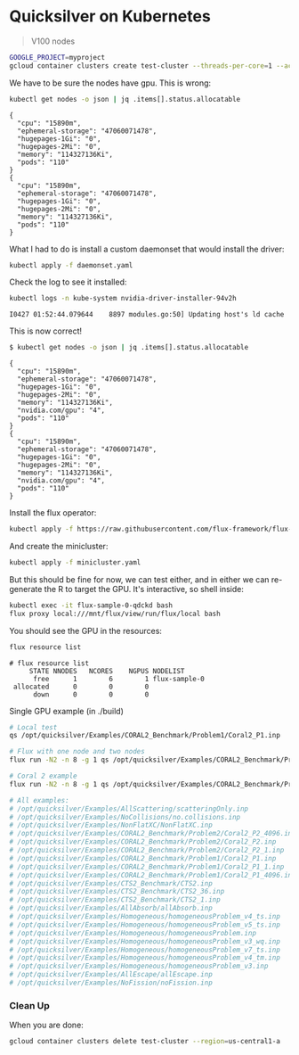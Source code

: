 # Quicksilver on Kubernetes

> V100 nodes

```bash
GOOGLE_PROJECT=myproject
gcloud container clusters create test-cluster --threads-per-core=1 --accelerator type=nvidia-tesla-v100,count=4 --num-nodes=2 --machine-type=n1-standard-32 --region=us-central1-a --project=${GOOGLE_PROJECT} 
```

We have to be sure the nodes have gpu. This is wrong:

```bash
kubectl get nodes -o json | jq .items[].status.allocatable
```
```console
{
  "cpu": "15890m",
  "ephemeral-storage": "47060071478",
  "hugepages-1Gi": "0",
  "hugepages-2Mi": "0",
  "memory": "114327136Ki",
  "pods": "110"
}
{
  "cpu": "15890m",
  "ephemeral-storage": "47060071478",
  "hugepages-1Gi": "0",
  "hugepages-2Mi": "0",
  "memory": "114327136Ki",
  "pods": "110"
}
```

What I had to do is install a custom daemonset that would install the driver:

```bash
kubectl apply -f daemonset.yaml
```

Check the log to see it installed:

```bash
kubectl logs -n kube-system nvidia-driver-installer-94v2h 
```
```console
I0427 01:52:44.079644    8897 modules.go:50] Updating host's ld cache
```

This is now correct!

```bash
$ kubectl get nodes -o json | jq .items[].status.allocatable
```
```console
{
  "cpu": "15890m",
  "ephemeral-storage": "47060071478",
  "hugepages-1Gi": "0",
  "hugepages-2Mi": "0",
  "memory": "114327136Ki",
  "nvidia.com/gpu": "4",
  "pods": "110"
}
{
  "cpu": "15890m",
  "ephemeral-storage": "47060071478",
  "hugepages-1Gi": "0",
  "hugepages-2Mi": "0",
  "memory": "114327136Ki",
  "nvidia.com/gpu": "4",
  "pods": "110"
}
```

Install the flux operator:

```bash
kubectl apply -f https://raw.githubusercontent.com/flux-framework/flux-operator/main/examples/dist/flux-operator.yaml
```

And create the minicluster:

```bash
kubectl apply -f minicluster.yaml
```

But this should be fine for now, we can test either, and in either we can re-generate the R to target the GPU. It's interactive, so shell inside:

```bash
kubectl exec -it flux-sample-0-qdckd bash
flux proxy local:///mnt/flux/view/run/flux/local bash
```

You should see the GPU in the resources:

```bash
flux resource list
```
```console
# flux resource list
     STATE NNODES   NCORES    NGPUS NODELIST
      free      1        6        1 flux-sample-0
 allocated      0        0        0 
      down      0        0        0 
```

Single GPU example (in ./build)

```bash
# Local test
qs /opt/quicksilver/Examples/CORAL2_Benchmark/Problem1/Coral2_P1.inp

# Flux with one node and two nodes
flux run -N2 -n 8 -g 1 qs /opt/quicksilver/Examples/CORAL2_Benchmark/Problem1/Coral2_P1.inp

# Coral 2 example
flux run -N2 -n 8 -g 1 qs /opt/quicksilver/Examples/CORAL2_Benchmark/Problem2/Coral2_P2.inp

# All examples:
# /opt/quicksilver/Examples/AllScattering/scatteringOnly.inp
# /opt/quicksilver/Examples/NoCollisions/no.collisions.inp
# /opt/quicksilver/Examples/NonFlatXC/NonFlatXC.inp
# /opt/quicksilver/Examples/CORAL2_Benchmark/Problem2/Coral2_P2_4096.inp
# /opt/quicksilver/Examples/CORAL2_Benchmark/Problem2/Coral2_P2.inp
# /opt/quicksilver/Examples/CORAL2_Benchmark/Problem2/Coral2_P2_1.inp
# /opt/quicksilver/Examples/CORAL2_Benchmark/Problem1/Coral2_P1.inp
# /opt/quicksilver/Examples/CORAL2_Benchmark/Problem1/Coral2_P1_1.inp
# /opt/quicksilver/Examples/CORAL2_Benchmark/Problem1/Coral2_P1_4096.inp
# /opt/quicksilver/Examples/CTS2_Benchmark/CTS2.inp
# /opt/quicksilver/Examples/CTS2_Benchmark/CTS2_36.inp
# /opt/quicksilver/Examples/CTS2_Benchmark/CTS2_1.inp
# /opt/quicksilver/Examples/AllAbsorb/allAbsorb.inp
# /opt/quicksilver/Examples/Homogeneous/homogeneousProblem_v4_ts.inp
# /opt/quicksilver/Examples/Homogeneous/homogeneousProblem_v5_ts.inp
# /opt/quicksilver/Examples/Homogeneous/homogeneousProblem.inp
# /opt/quicksilver/Examples/Homogeneous/homogeneousProblem_v3_wq.inp
# /opt/quicksilver/Examples/Homogeneous/homogeneousProblem_v7_ts.inp
# /opt/quicksilver/Examples/Homogeneous/homogeneousProblem_v4_tm.inp
# /opt/quicksilver/Examples/Homogeneous/homogeneousProblem_v3.inp
# /opt/quicksilver/Examples/AllEscape/allEscape.inp
# /opt/quicksilver/Examples/NoFission/noFission.inp

```

### Clean Up

When you are done:

```bash
gcloud container clusters delete test-cluster --region=us-central1-a
```
